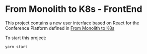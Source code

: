 # From Monolith to K8s - FrontEnd
This project contains a new user interface based on React for the Conference Platform defined in [From Monolith to K8s](http://github.com/salaboy/from-monolith-to-k8s)


To start this project: 

`yarn start`

